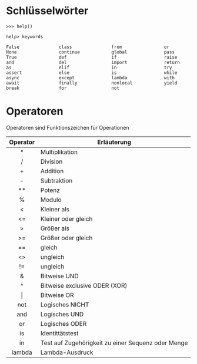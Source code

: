 # Schlüsselwörter

```console
>>> help()

help> keywords

False               class               from                or
None                continue            global              pass
True                def                 if                  raise
and                 del                 import              return
as                  elif                in                  try
assert              else                is                  while
async               except              lambda              with
await               finally             nonlocal            yield
break               for                 not
```

# Operatoren
Operatoren sind Funktionszeichen für Operationen

| Operator | Erläuterung |
| :---: |---|
| * | Multiplikation |
| / | Division |
| + | Addition |
| - | Subtraktion |
| ** | Potenz|
| % | Modulo |
| < | Kleiner als |
| <= | Kleiner oder gleich |
| > | Größer als |
| >= | Größer oder gleich |
| == | gleich |
| <> | ungleich |
| != | ungleich |
| & | Bitweise UND|
| ^ | Bitweise exclusive ODER (XOR)|
| \| | Bitweise OR|
| not | Logisches NICHT |
| and | Logisches UND |
| or | Logisches ODER |
| is | Identittätstest |
| in | Test auf Zugehörigkeit zu einer Sequenz oder Menge |
| lambda | Lambda-Ausdruck |











